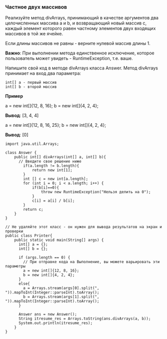 ### Частное двух массивов

Реализуйте метод divArrays, принимающий в качестве аргументов два целочисленных массива a и b, и возвращающий новый массив с, каждый элемент которого равен частному элементов двух входящих массивов в той же ячейке.

Если длины массивов не равны - верните нулевой массив длины 1.

**Важно**: При выполнении метода единственное исключение, которое пользователь может увидеть - RuntimeException, т.е. ваше.

Напишите свой код в методе divArrays класса Answer. Метод divArrays принимает на вход два параметра:

    int[] a - первый массив
    int[] b - второй массив

**Пример**

a = new int[]{12, 8, 16};
b = new int[]{4, 2, 4};

**Вывод**: [3, 4, 4]

a = new int[]{12, 8, 16, 25};
b = new int[]{4, 2, 4};

**Вывод**: [0]

```
import java.util.Arrays;

class Answer {
    public int[] divArrays(int[] a, int[] b){
      // Введите свое решение ниже
        if(a.length != b.length){
            return new int[1];
        }
        int [] c = new int[a.length];
        for (int i = 0; i < a.length; i++) {
            if(b[i]==0){
                throw new RuntimeException("Нельзя делить на 0");
            }
            c[i] = a[i] / b[i];
        }
        return c;
    }
}

// Не удаляйте этот класс - он нужен для вывода результатов на экран и проверки
public class Printer{ 
    public static void main(String[] args) { 
      int[] a = {};
      int[] b = {};
    
      if (args.length == 0) {
        // При отправке кода на Выполнение, вы можете варьировать эти параметры
        a = new int[]{12, 8, 16};
        b = new int[]{4, 2, 4};
      }
      else{
        a = Arrays.stream(args[0].split(", ")).mapToInt(Integer::parseInt).toArray();
        b = Arrays.stream(args[1].split(", ")).mapToInt(Integer::parseInt).toArray();
      }   
    
      Answer ans = new Answer(); 
      String itresume_res = Arrays.toString(ans.divArrays(a, b));   
      System.out.println(itresume_res);
    }
}
```
